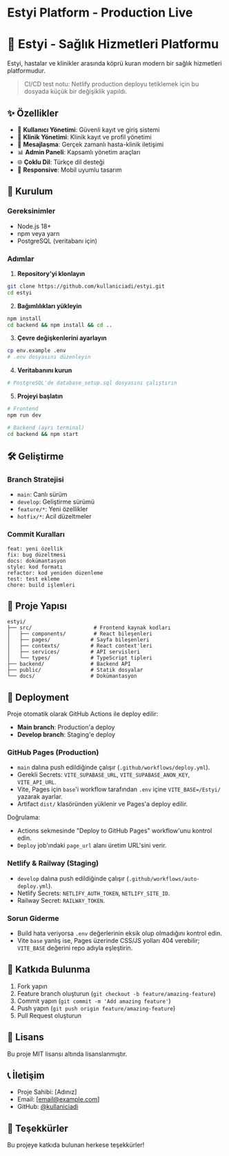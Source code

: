 # Estyi Platform - Production Live
# 🏥 Estyi - Sağlık Hizmetleri Platformu

Estyi, hastalar ve klinikler arasında köprü kuran modern bir sağlık hizmetleri platformudur.

> CI/CD test notu: Netlify production deployu tetiklemek için bu dosyada küçük bir değişiklik yapıldı.

## ✨ Özellikler

- 👤 **Kullanıcı Yönetimi**: Güvenli kayıt ve giriş sistemi
- 🏥 **Klinik Yönetimi**: Klinik kayıt ve profil yönetimi
- 💬 **Mesajlaşma**: Gerçek zamanlı hasta-klinik iletişimi
- 📊 **Admin Paneli**: Kapsamlı yönetim araçları
- 🌐 **Çoklu Dil**: Türkçe dil desteği
- 📱 **Responsive**: Mobil uyumlu tasarım

## 🚀 Kurulum

### Gereksinimler
- Node.js 18+
- npm veya yarn
- PostgreSQL (veritabanı için)

### Adımlar

1. **Repository'yi klonlayın**
```bash
git clone https://github.com/kullaniciadi/estyi.git
cd estyi
```

2. **Bağımlılıkları yükleyin**
```bash
npm install
cd backend && npm install && cd ..
```

3. **Çevre değişkenlerini ayarlayın**
```bash
cp env.example .env
# .env dosyasını düzenleyin
```

4. **Veritabanını kurun**
```bash
# PostgreSQL'de database_setup.sql dosyasını çalıştırın
```

5. **Projeyi başlatın**
```bash
# Frontend
npm run dev

# Backend (ayrı terminal)
cd backend && npm start
```

## 🛠️ Geliştirme

### Branch Stratejisi
- `main`: Canlı sürüm
- `develop`: Geliştirme sürümü
- `feature/*`: Yeni özellikler
- `hotfix/*`: Acil düzeltmeler

### Commit Kuralları
```
feat: yeni özellik
fix: bug düzeltmesi
docs: dokümantasyon
style: kod formatı
refactor: kod yeniden düzenleme
test: test ekleme
chore: build işlemleri
```

## 📁 Proje Yapısı

```
estyi/
├── src/                    # Frontend kaynak kodları
│   ├── components/         # React bileşenleri
│   ├── pages/             # Sayfa bileşenleri
│   ├── contexts/          # React context'leri
│   ├── services/          # API servisleri
│   └── types/             # TypeScript tipleri
├── backend/               # Backend API
├── public/                # Statik dosyalar
└── docs/                  # Dokümantasyon
```

## 🚀 Deployment

Proje otomatik olarak GitHub Actions ile deploy edilir:

- **Main branch**: Production'a deploy
- **Develop branch**: Staging'e deploy

### GitHub Pages (Production)
- `main` dalına push edildiğinde çalışır (`.github/workflows/deploy.yml`).
- Gerekli Secrets: `VITE_SUPABASE_URL`, `VITE_SUPABASE_ANON_KEY`, `VITE_API_URL`.
- Vite, Pages için `base`'i workflow tarafından `.env` içine `VITE_BASE=/Estyi/` yazarak ayarlar.
- Artifact `dist/` klasöründen yüklenir ve Pages'a deploy edilir.

Doğrulama:
- Actions sekmesinde "Deploy to GitHub Pages" workflow'unu kontrol edin.
- `Deploy` job'ındaki `page_url` alanı üretim URL'sini verir.

### Netlify & Railway (Staging)
- `develop` dalına push edildiğinde çalışır (`.github/workflows/auto-deploy.yml`).
- Netlify Secrets: `NETLIFY_AUTH_TOKEN`, `NETLIFY_SITE_ID`.
- Railway Secret: `RAILWAY_TOKEN`.

### Sorun Giderme
- Build hata veriyorsa `.env` değerlerinin eksik olup olmadığını kontrol edin.
- Vite `base` yanlış ise, Pages üzerinde CSS/JS yolları 404 verebilir; `VITE_BASE` değerini repo adıyla eşleştirin.

## 🤝 Katkıda Bulunma

1. Fork yapın
2. Feature branch oluşturun (`git checkout -b feature/amazing-feature`)
3. Commit yapın (`git commit -m 'Add amazing feature'`)
4. Push yapın (`git push origin feature/amazing-feature`)
5. Pull Request oluşturun

## 📄 Lisans

Bu proje MIT lisansı altında lisanslanmıştır.

## 📞 İletişim

- Proje Sahibi: [Adınız]
- Email: [email@example.com]
- GitHub: [@kullaniciadi](https://github.com/kullaniciadi)

## 🙏 Teşekkürler

Bu projeye katkıda bulunan herkese teşekkürler!


